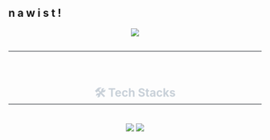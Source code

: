 ## n   a  w i s  t   !

<div align= "center">
    <img src="https://capsule-render.vercel.app/api?type=Venom&color=3d6691&height=180&text=👋%20Hi,%20I'm%20Nawist&animation=scaleIn&fontColor=e6f1f7&fontSize=70" />
    </div>
    <h2 style="border-bottom: 1px solid #21262d; color: #c9d1d9;">  </h2> <br> 
    <div style="font-weight: 700; font-size: 15px; text-align: center; color: #c9d1d9;">
    <h2 style="border-bottom: 1px solid #21262d; color: #c9d1d9;"> 🛠️ Tech Stacks </h2> <br> 
    <div style="margin: 0 auto; text-align: center;" align= "center">
        <img src="https://img.shields.io/badge/HTML5-E34F26?style=for-the-badge&logo=HTML5&logoColor=white">
        <img src="https://img.shields.io/badge/Markdown-000000?style=for-the-badge&logoColor=white">
          </div>
    </div>
